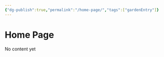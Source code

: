 ```yaml
---
{"dg-publish":true,"permalink":"/home-page/","tags":["gardenEntry"]}
---
```


# Home Page
No content yet